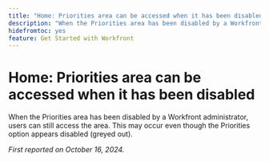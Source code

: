 ```yaml
---
title: "Home: Priorities area can be accessed when it has been disabled"
description: "When the Priorities area has been disabled by a Workfront administrator, users can still access the area. This may occur even though the Priorities option appears disabled (greyed out)."
hidefromtoc: yes
feature: Get Started with Workfront
---
```


# Home: Priorities area can be accessed when it has been disabled

When the Priorities area has been disabled by a Workfront administrator, users can still access the area. This may occur even though the Priorities option appears disabled (greyed out).

_First reported on October 16, 2024._
